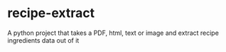 # recipe-extract
A python project that takes a PDF, html, text or image and extract recipe ingredients data out of it
